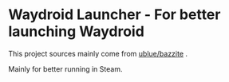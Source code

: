 # Waydroid Launcher - For better launching Waydroid

This project sources mainly come from [ublue/bazzite](https://github.com/ublue-os/bazzite) .

Mainly for better running in Steam.
